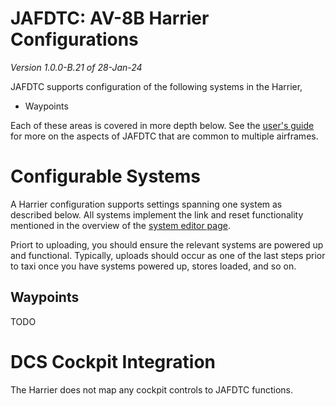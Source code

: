 # JAFDTC: AV-8B Harrier Configurations

*Version 1.0.0-B.21 of 28-Jan-24*

JAFDTC supports configuration of the following systems in the Harrier,

* Waypoints

Each of these areas is covered in more depth below. See the
[user's guide](https://github.com/51st-Vfw/JAFDTC/tree/master/doc)
for more on the aspects of JAFDTC that are common to multiple airframes.

# Configurable Systems

A Harrier configuration supports settings spanning one system as described below. All systems
implement the link and reset functionality mentioned in the overview of the
[system editor page](https://github.com/51st-Vfw/JAFDTC/tree/master/doc/README.md#system-editor-page).

Priort to uploading, you should ensure the relevant systems are powered up and functional.
Typically, uploads should occur as one of the last steps prior to taxi once you have systems
powered up, stores loaded, and so on.

## Waypoints

TODO

# DCS Cockpit Integration

The Harrier does not map any cockpit controls to JAFDTC functions.